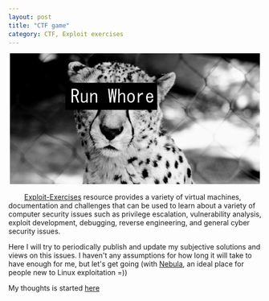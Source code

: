 ```yaml
---
layout: post
title: "CTF game"
category: CTF, Exploit exercises
---
```


<center>
	<img src="/images/2015-01-08-initial-post/initial.jpg">
</center>

&nbsp;&nbsp;&nbsp;&nbsp;&nbsp;&nbsp;&nbsp;&nbsp;[Exploit-Exercises](http://exploit-exercises.com/) resource provides a variety of virtual machines, documentation and challenges that can be used to learn about a variety of computer security issues such as privilege escalation, vulnerability analysis, exploit development, debugging, reverse engineering, and general cyber security issues. 

Here I will try to periodically publish and update my subjective solutions and views on this issues. I haven't any assumptions for how long it will take to have enough for me, but let's get going (with [Nebula](http://exploit-exercises.com/nebula), an ideal place for people new to Linux exploitation =))


<span class="pull-right">My thoughts is started [here](http://localhost:4000/ctf,%20nebula/2015/01/09/suspicious-directories/)</span>
